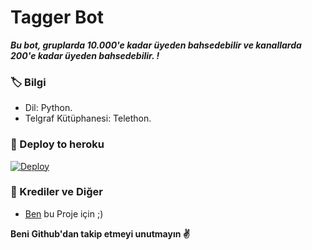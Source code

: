 # Tagger Bot
_**Bu bot, gruplarda 10.000'e kadar üyeden bahsedebilir ve kanallarda 200'e kadar üyeden bahsedebilir. !**_

### 🏷 Bilgi
- Dil: Python.
- Telgraf Kütüphanesi: Telethon.

### 🚀 Deploy to heroku
[![Deploy](https://www.herokucdn.com/deploy/button.svg)](https://heroku.com/deploy?template=https://github.com/RaviVeyi/Mentionall-Azerbercan-)


### 🎯 Krediler ve Diğer
- [Ben](https://t.me/BenimKiller) bu Proje için ;)

**Beni Github'dan takip etmeyi unutmayın ✌️**
